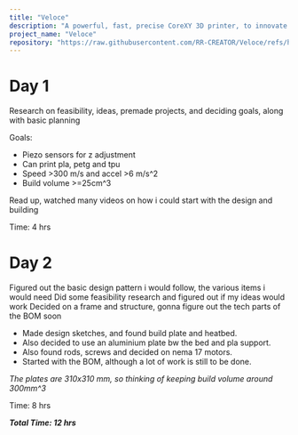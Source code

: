 ```yaml
---
title: "Veloce"
description: "A powerful, fast, precise CoreXY 3D printer, to innovate on z-axis correction to get more reliable printing"
project_name: "Veloce"
repository: "https://raw.githubusercontent.com/RR-CREATOR/Veloce/refs/heads/main/DESIGN.md"
---
```

# **Day 1**

Research on feasibility, ideas, premade projects, and deciding goals, along with basic planning

Goals: 
- Piezo sensors for z adjustment
- Can print pla, petg and tpu
- Speed >300 m/s and accel >6 m/s^2
- Build volume >=25cm^3

Read up, watched many videos on how i could start with the design and building

Time: 4 hrs

# **Day 2**

Figured out the basic design pattern i would follow, the various items i would need
Did some feasibility research and figured out if my ideas would work
Decided on a frame and structure, gonna figure out the tech parts of the BOM soon

- Made design sketches, and found build plate and heatbed.
- Also decided to use an aluminium plate bw the bed and pla support.
- Also found rods, screws and decided on nema 17 motors.
- Started with the BOM, although a lot of work is still to be done.

*The plates are 310x310 mm, so thinking of keeping build volume around 300mm^3*

Time: 8 hrs


***Total Time: 12 hrs***
